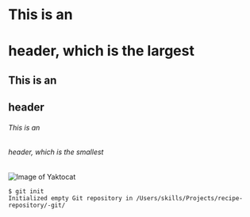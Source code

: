 # This is an <h1> header, which is the largest
## This is an <h2> header 
###### This is an <h6> header, which is the smallest

![Image of Yaktocat](https://octodex-github.com/images/yaktocat-png)

```
$ git init
Initialized empty Git repository in /Users/skills/Projects/recipe-repository/-git/
```
